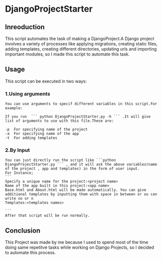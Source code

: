 # DjangoProjectStarter

## Inreoduction
This script automates the task of making a DjangoProject.A Django project involves a variety of processes like applying migrations, creating static files, adding templates, creating different directories, updating urls and importing important modules, so I made this script to automate this task.


## Usage
This script can be executed in two ways:

### 1.Using arguments
    You can use arguments to specif different variables in this script.For example:
     
    If you run  ``` python DjangoProjectStarter.py -h ``` .It will give list of arguments to use with this file.These are:
    
    -p  For specifying name of the project
    -a  For specifying name of the app 
    -t  For adding templates
    
    
### 2.By Input
    
    You can just directly run the script like ```python DjangoProjectStarter.py ``` , and it will ask the above variables(name of the project , app and templates) in the form of user input.
    For Instance;
    ```
    Specify a unique name for the project:<project name>
    Name of the app built in this project:<app name>
    Base.html and About.html will be made automatically. You can give additional templates by inputting them with space in between or ou can write no or n
    Templates:<templates names>
    
    ```
    After that script will be run normally.

## Conclusion
   This Project was made by me because I used to spend most of the time doing same repetitve tasks while working on Django Projects, so I decided to automate this process.
    
